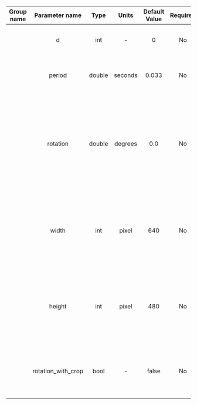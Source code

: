 | Group name      | Parameter name     | Type            | Units   | Default Value  | Required | Description                                    | Notes                            |
|:---------------:|:------------------:|:---------------:|:-------:|:--------------:|:--------:|:----------------------------------------------:|:--------------------------------:|
|                 | d                  | int             | -       | 0              |  No      | Enumeration of the camera device               |                                  |
|                 | period             | double          | seconds | 0.033          |  No      | Refresh period of acquistion of the camera in s| Check the camera documentation for the fps cap |
|                 | rotation           | double          | degrees | 0.0            |  No      | Rotation applied from the center of the image  | Depending the size requested some rotations are not allowed. The rotation worse the performance of the device. Allowed values: 0.0, 90.0, -90.0, 180.0. |
|                 | width              | int             | pixel   |   640          | No                          | Width of the images requested to the camera                       | The cameras has a value cap for the width of the image that can provide, check the documentation. Zero or negative value not accepted |
|                 | height             | int             | pixel   |   480          | No                          | Height of the images requested to the camera                       | The cameras has a value cap for the width of the image that can provide, check the documentation. Zero or negative value not accepted |
|                 | rotation_with_crop | bool            |     -   |   false        | No                          | The rotation, if the param is true, is obtained swapping x with y                       | The image will have a resolution swapper respect to what is requested |